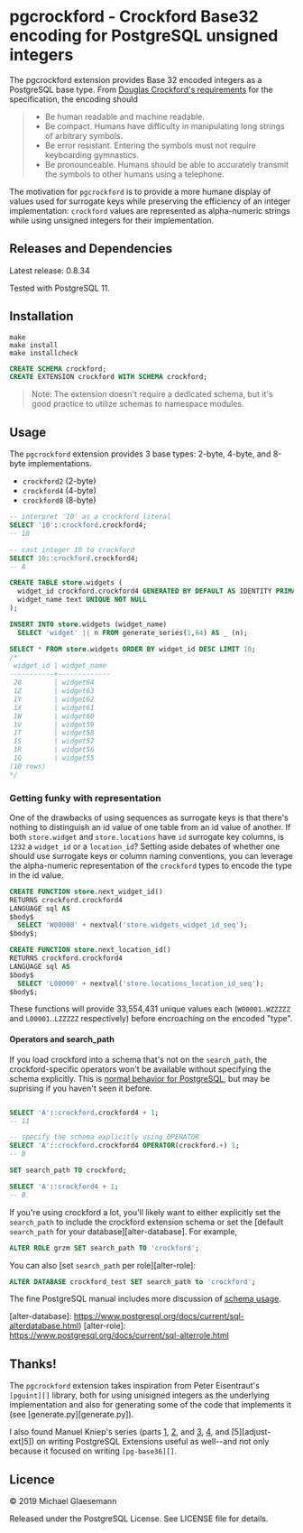 # pgcrockford - Crockford Base32 encoding for PostgreSQL unsigned integers

The pgcrockford extension provides Base 32 encoded integers as a
PostgreSQL base type. From [Douglas Crockford's
requirements][crockford] for the specification, the encoding should

> - Be human readable and machine readable.
> - Be compact. Humans have difficulty in manipulating long strings of arbitrary symbols.
> - Be error resistant. Entering the symbols must not require keyboarding gymnastics.
> - Be pronounceable. Humans should be able to accurately transmit the symbols to other humans using a telephone.

[crockford]: https://www.crockford.com/wrmg/crockford.html

The motivation for `pgcrockford` is to provide a more humane display of
values used for surrogate keys while preserving the efficiency of an
integer implementation: `crockford` values are represented as
alpha-numeric strings while using unsigned integers for their
implementation.

## Releases and Dependencies

Latest release: 0.8.34

Tested with PostgreSQL 11.

## Installation

    make
    make install
    make installcheck

```sql
CREATE SCHEMA crockford;
CREATE EXTENSION crockford WITH SCHEMA crockford;
```

> Note: The extension doesn't require a dedicated schema, but it's
> good practice to utilize schemas to namespace modules.


## Usage

The `pgcrockford` extension provides 3 base types: 2-byte, 4-byte, and
8-byte implementations.

 - `crockford2` (2-byte)
 - `crockford4` (4-byte)
 - `crockford8` (8-byte)

```sql
-- interpret '10' as a crockford literal
SELECT '10'::crockford.crockford4;
-- 10

-- cast integer 10 to crockford
SELECT 10::crockford.crockford4;
-- A
```

```sql
CREATE TABLE store.widgets (
  widget_id crockford.crockford4 GENERATED BY DEFAULT AS IDENTITY PRIMARY KEY,
  widget_name text UNIQUE NOT NULL
);

INSERT INTO store.widgets (widget_name)
  SELECT 'widget' || n FROM generate_series(1,64) AS _ (n);

SELECT * FROM store.widgets ORDER BY widget_id DESC LIMIT 10;
/*
 widget_id | widget_name
-----------+-------------
 20        | widget64
 1Z        | widget63
 1Y        | widget62
 1X        | widget61
 1W        | widget60
 1V        | widget59
 1T        | widget58
 1S        | widget57
 1R        | widget56
 1Q        | widget55
(10 rows)
*/
```

### Getting funky with representation

One of the drawbacks of using sequences as surrogate keys is that
there's nothing to distinguish an id value of one table from an id
value of another. If both `store.widget` and `store.locations` have
`id` surrogate key columns, is `1232` a `widget_id` or a
`location_id`? Setting aside debates of whether one should use
surrogate keys or column naming conventions, you can leverage the
alpha-numeric representation of the `crockford` types to encode the
type in the id value.

```sql
CREATE FUNCTION store.next_widget_id()
RETURNS crockford.crockford4
LANGUAGE sql AS
$body$
  SELECT 'W00000' + nextval('store.widgets_widget_id_seq');
$body$;

CREATE FUNCTION store.next_location_id()
RETURNS crockford.crockford4
LANGUAGE sql AS
$body$
  SELECT 'L00000' + nextval('store.locations_location_id_seq');
$body$;
```

These functions will provide 33,554,431 unique values each
(`W00001`..`WZZZZZ` and `L00001`..`LZZZZZ` respectively) before
encroaching on the encoded "type".

#### Operators and search_path

If you load crockford into a schema that's not on the `search_path`,
the crockford-specific operators won't be available without specifying
the schema explicitly. This is [normal behavior for
PostgreSQL][operator-schema], but may be suprising if you haven't seen
it before.

```sql

SELECT 'A'::crockford.crockford4 + 1;
-- 11

-- specify the schema explicitly using OPERATOR
SELECT 'A'::crockford.crockford4 OPERATOR(crockford.+) 1;
-- B

SET search_path TO crockford;

SELECT 'A'::crockford4 + 1;
-- B
```

If you're using crockford a lot, you'll likely want to either
explicitly set the `search_path` to include the crockford extension
schema or set the [default `search_path` for your
database][alter-database]. For example,

```sql
ALTER ROLE grzm SET search_path TO 'crockford';
```
You can also [set `search_path` per role][alter-role]:


```sql
ALTER DATABASE crockford_test SET search_path to 'crockford';
```

The fine PostgreSQL manual includes more discussion of [schema
usage][schema-usage].

[operator-schema]: https://www.postgresql.org/docs/current/ddl-schemas.html#DDL-SCHEMAS-PATH
[schema-usage]: https://www.postgresql.org/docs/current/ddl-schemas.html#DDL-SCHEMAS-PATTERNS
[alter-database]: https://www.postgresql.org/docs/current/sql-alterdatabase.html)
[alter-role]: https://www.postgresql.org/docs/current/sql-alterrole.html

## Thanks!

The `pgcrockford` extension takes inspiration from Peter Eisentraut's
`[pguint][]` library, both for using unisigned integers as the
underlying implementation and also for generating some of the code
that implements it (see [generate.py][generate.py]).

I also found Manuel Kniep's series (parts [1][adjust-ext-1],
[2][adjust-ext-2], and [3][adjust-ext-3], [4][adjust-ext-4], and
[5][adjust-ext]5]) on writing PostgreSQL Extensions useful as
well--and not only because it focused on writing `[pg-base36][]`.

[pguint]: https://github.com/petere/pguint

[adjust-ext-1]: http://big-elephants.com/2015-10/writing-postgres-extensions-part-i/
[adjust-ext-2]: http://big-elephants.com/2015-10/writing-postgres-extensions-part-ii/
[adjust-ext-3]: http://big-elephants.com/2015-10/writing-postgres-extensions-part-iii/
[adjust-ext-4]: http://big-elephants.com/2015-11/writing-postgres-extensions-part-iv/
[adjust-ext-5]: http://big-elephants.com/2015-11/writing-postgres-extensions-part-v/
[pg-base36]: https://github.com/adjust/pg-base36


## Licence

© 2019 Michael Glaesemann

Released under the PostgreSQL License. See LICENSE file for details.
